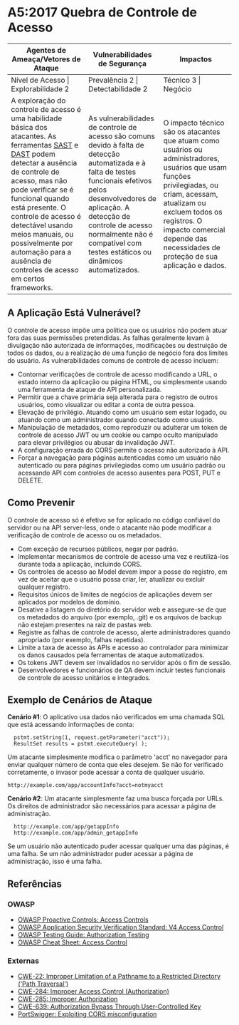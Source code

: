 # A5:2017 Quebra de Controle de Acesso

| Agentes de Ameaça/Vetores de Ataque | Vulnerabilidades de Segurança           | Impactos               |
| -- | -- | -- |
| Nível de Acesso \| Explorabilidade 2 | Prevalência 2 \| Detectabilidade 2 | Técnico 3 \| Negócio |
| A exploração do controle de acesso é uma habilidade básica dos atacantes. As ferramentas [SAST](https://wiki.owasp.org/index.php/Source_Code_Analysis_Tools) e [DAST](https://wiki.owasp.org/index.php/Category:Vulnerability_Scanning_Tools) podem detectar a ausência de controle de acesso, mas não pode verificar se é funcional quando está presente. O controle de acesso é detectável usando meios manuais, ou possivelmente por automação para a ausência de controles de acesso em certos frameworks.| As vulnerabilidades de controle de acesso são comuns devido à falta de detecção automatizada e à falta de testes funcionais efetivos pelos desenvolvedores de aplicação. A detecção de controle de acesso normalmente não é compatível com testes estáticos ou dinâmicos automatizados. | O impacto técnico são os atacantes que atuam como usuários ou administradores, usuários que usam funções privilegiadas, ou criam, acessam, atualizam ou excluem todos os registros. O impacto comercial depende das necessidades de proteção de sua aplicação e dados. |

## A Aplicação Está Vulnerável?

O controle de acesso impõe uma política que os usuários não podem atuar fora das suas permissões pretendidas. As falhas geralmente levam à divulgação não autorizada de informações, modificações ou destruição de todos os dados, ou a realização de uma função de negócio fora dos limites do usuário. As vulnerabilidades comuns de controle de acesso incluem:

* Contornar verificações de controle de acesso modificando a URL, o estado interno da aplicação ou página HTML, ou simplesmente usando uma ferramenta de ataque de API personalizada.
* Permitir que a chave primária seja alterada para o registro de outros usuários, como visualizar ou editar a conta de outra pessoa.
* Elevação de privilégio. Atuando como um usuário sem estar logado, ou atuando como um administrador quando conectado como usuário.
* Manipulação de metadados, como reproduzir ou adulterar um token de controle de acesso JWT ou um cookie ou campo oculto manipulado para elevar privilégios ou abusar da invalidação JWT.
* A configuração errada do CORS permite o acesso não autorizado à API.
* Forçar a navegação para páginas autenticadas como um usuário não autenticado ou para páginas privilegiadas como um usuário padrão ou acessando API com controles de acesso ausentes para POST, PUT e DELETE.

## Como Prevenir

O controle de acesso só é efetivo se for aplicado no código confiável do servidor ou na API server-less, onde o atacante não pode modificar a verificação de controle de acesso ou os metadados.

* Com exceção de recursos públicos, negar por padrão. 
* Implementar mecanismos de controle de acesso uma vez e reutilizá-los durante toda a aplicação, incluindo CORS. 
* Os controles de acesso ao Model devem impor a posse do registro, em vez de aceitar que o usuário possa criar, ler, atualizar ou excluir qualquer registro. 
* Requisitos únicos de limites de negócios de aplicações devem ser aplicados por modelos de domínio. 
* Desative a listagem do diretório do servidor web e assegure-se de que os metadados do arquivo (por exemplo, .git) e os arquivos de backup não estejam presentes na raiz de pastas web. 
* Registre as falhas de controle de acesso, alerte administradores quando apropriado (por exemplo, falhas repetidas). 
* Limite a taxa de acesso às APIs e acesso ao controlador para minimizar os danos causados pela ferramentas de ataque automatizados. 
* Os tokens JWT devem ser invalidados no servidor após o fim de sessão. 
* Desenvolvedores e funcionários de QA devem incluir testes funcionais de controle de acesso unitários e integrados.

## Exemplo de Cenários de Ataque

**Cenário #1**: O aplicativo usa dados não verificados em uma chamada SQL que está acessando informações de conta:

```
  pstmt.setString(1, request.getParameter("acct"));
  ResultSet results = pstmt.executeQuery( );
```

Um atacante simplesmente modifica o parâmetro 'acct' no navegador para enviar qualquer número de conta que eles desejem. Se não for verificado corretamente, o invasor pode acessar a conta de qualquer usuário.

`http://example.com/app/accountInfo?acct=notmyacct`

**Cenário #2**: Um atacante simplesmente faz uma busca forçada por URLs. Os direitos de administrador são necessários para acessar a página de administração.

```
  http://example.com/app/getappInfo
  http://example.com/app/admin_getappInfo
```
Se um usuário não autenticado puder acessar qualquer uma das páginas, é uma falha. Se um não administrador puder acessar a página de administração, isso é uma falha.

## Referências

### OWASP

* [OWASP Proactive Controls: Access Controls](https://wiki.owasp.org/index.php/OWASP_Proactive_Controls#6:_Implement_Access_Controls)
* [OWASP Application Security Verification Standard: V4 Access Control](https://wiki.owasp.org/index.php/Category:OWASP_Application_Security_Verification_Standard_Project#tab=Home)
* [OWASP Testing Guide: Authorization Testing](https://wiki.owasp.org/index.php/Testing_for_Authorization)
* [OWASP Cheat Sheet: Access Control](https://wiki.owasp.org/index.php/Access_Control_Cheat_Sheet)

### Externas

* [CWE-22: Improper Limitation of a Pathname to a Restricted Directory ('Path Traversal')](https://cwe.mitre.org/data/definitions/22.html)
* [CWE-284: Improper Access Control (Authorization)](https://cwe.mitre.org/data/definitions/284.html)
* [CWE-285: Improper Authorization](https://cwe.mitre.org/data/definitions/285.html)
* [CWE-639: Authorization Bypass Through User-Controlled Key](https://cwe.mitre.org/data/definitions/639.html)
* [PortSwigger: Exploiting CORS misconfiguration](https://portswigger.net/blog/exploiting-cors-misconfigurations-for-bitcoins-and-bounties)
